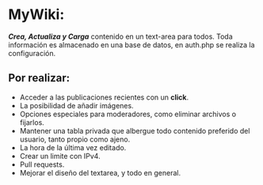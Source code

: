 # MyWiki: 
**_Crea, Actualiza y Carga_** contenido en un text-area para todos. Toda información es almacenado en una base de datos, en auth.php se realiza la configuración. 
## Por realizar:
* Acceder a las publicaciones recientes con un __click__.
* La posibilidad de añadir imágenes.
* Opciones especiales para moderadores, como eliminar archivos o fijarlos.
* Mantener una tabla privada que albergue todo contenido preferido del usuario, tanto propio como ajeno.
* La hora de la última vez editado.
* Crear un limite con IPv4.
* Pull requests.
* Mejorar el diseño del textarea, y todo en general.
